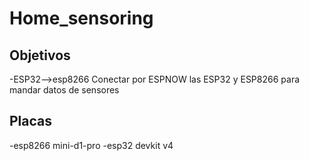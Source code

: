 # Home_sensoring


## Objetivos
-ESP32-->esp8266
Conectar por ESPNOW las ESP32 y ESP8266 para mandar datos de sensores

## Placas

-esp8266 mini-d1-pro
-esp32 devkit v4


